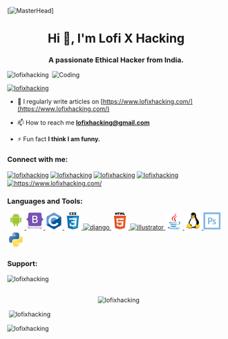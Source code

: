 [![MasterHead](https://img.freepik.com/premium-vector/hacker-vector-trendy-banner_36298-492.jpg?w=996)]
<h1 align="center">Hi 👋, I'm Lofi X Hacking</h1>
<h3 align="center">A passionate Ethical Hacker from India.</h3>
<img align="right" alt="Coding" width="400" src="https://i.pinimg.com/originals/e4/26/70/e426702edf874b181aced1e2fa5c6cde.gif">


<p align="left"> <img src="https://komarev.com/ghpvc/?username=lofixhacking&label=Profile%20views&color=0e75b6&style=flat" alt="lofixhacking" /> </p>

<p align="left"> <a href="https://twitter.com/lofixhacking" target="blank"><img src="https://img.shields.io/twitter/follow/lofixhacking?logo=twitter&style=for-the-badge" alt="lofixhacking" /></a> </p>

- 📝 I regularly write articles on [https://www.lofixhacking.com/](https://www.lofixhacking.com/)

- 📫 How to reach me **lofixhacking@gmail.com**

- ⚡ Fun fact **I think I am funny.**


<h3 align="left">Connect with me:</h3>
<p align="left">
<a href="https://twitter.com/lofixhacking" target="blank"><img align="center" src="https://raw.githubusercontent.com/rahuldkjain/github-profile-readme-generator/master/src/images/icons/Social/twitter.svg" alt="lofixhacking" height="30" width="40" /></a>
<a href="https://linkedin.com/in/lofixhacking" target="blank"><img align="center" src="https://raw.githubusercontent.com/rahuldkjain/github-profile-readme-generator/master/src/images/icons/Social/linked-in-alt.svg" alt="lofixhacking" height="30" width="40" /></a>
<a href="https://instagram.com/lofixhacking" target="blank"><img align="center" src="https://raw.githubusercontent.com/rahuldkjain/github-profile-readme-generator/master/src/images/icons/Social/instagram.svg" alt="lofixhacking" height="30" width="40" /></a>
<a href="https://www.youtube.com/c/lofixhacking" target="blank"><img align="center" src="https://raw.githubusercontent.com/rahuldkjain/github-profile-readme-generator/master/src/images/icons/Social/youtube.svg" alt="lofixhacking" height="30" width="40" /></a>
<a href="/https://www.lofixhacking.com/" target="blank"><img align="center" src="https://raw.githubusercontent.com/rahuldkjain/github-profile-readme-generator/master/src/images/icons/Social/rss.svg" alt="https://www.lofixhacking.com/" height="30" width="40" /></a>
</p>

<h3 align="left">Languages and Tools:</h3>
<p align="left"> <a href="https://developer.android.com" target="_blank" rel="noreferrer"> <img src="https://raw.githubusercontent.com/devicons/devicon/master/icons/android/android-original-wordmark.svg" alt="android" width="40" height="40"/> </a> <a href="https://getbootstrap.com" target="_blank" rel="noreferrer"> <img src="https://raw.githubusercontent.com/devicons/devicon/master/icons/bootstrap/bootstrap-plain-wordmark.svg" alt="bootstrap" width="40" height="40"/> </a> <a href="https://www.cprogramming.com/" target="_blank" rel="noreferrer"> <img src="https://raw.githubusercontent.com/devicons/devicon/master/icons/c/c-original.svg" alt="c" width="40" height="40"/> </a> <a href="https://www.w3schools.com/css/" target="_blank" rel="noreferrer"> <img src="https://raw.githubusercontent.com/devicons/devicon/master/icons/css3/css3-original-wordmark.svg" alt="css3" width="40" height="40"/> </a> <a href="https://www.djangoproject.com/" target="_blank" rel="noreferrer"> <img src="https://cdn.worldvectorlogo.com/logos/django.svg" alt="django" width="40" height="40"/> </a> <a href="https://www.w3.org/html/" target="_blank" rel="noreferrer"> <img src="https://raw.githubusercontent.com/devicons/devicon/master/icons/html5/html5-original-wordmark.svg" alt="html5" width="40" height="40"/> </a> <a href="https://www.adobe.com/in/products/illustrator.html" target="_blank" rel="noreferrer"> <img src="https://www.vectorlogo.zone/logos/adobe_illustrator/adobe_illustrator-icon.svg" alt="illustrator" width="40" height="40"/> </a> <a href="https://www.java.com" target="_blank" rel="noreferrer"> <img src="https://raw.githubusercontent.com/devicons/devicon/master/icons/java/java-original.svg" alt="java" width="40" height="40"/> </a> <a href="https://www.linux.org/" target="_blank" rel="noreferrer"> <img src="https://raw.githubusercontent.com/devicons/devicon/master/icons/linux/linux-original.svg" alt="linux" width="40" height="40"/> </a> <a href="https://www.photoshop.com/en" target="_blank" rel="noreferrer"> <img src="https://raw.githubusercontent.com/devicons/devicon/master/icons/photoshop/photoshop-line.svg" alt="photoshop" width="40" height="40"/> </a> <a href="https://www.python.org" target="_blank" rel="noreferrer"> <img src="https://raw.githubusercontent.com/devicons/devicon/master/icons/python/python-original.svg" alt="python" width="40" height="40"/> </a> </p>

<h3 align="left">Support:</h3>
<p><a href="https://www.buymeacoffee.com/lofixhacking"> <img align="left" src="https://cdn.buymeacoffee.com/buttons/v2/default-yellow.png" height="50" width="210" alt="lofixhacking" /></a></p><br><br>

<p><img align="center" src="https://github-readme-stats.vercel.app/api/top-langs?username=lofixhacking&show_icons=true&locale=en&layout=compact" alt="lofixhacking" /></p>

<p>&nbsp;<img align="center" src="https://github-readme-stats.vercel.app/api?username=lofixhacking&show_icons=true&locale=en" alt="lofixhacking" /></p>

<p><img align="center" src="https://github-readme-streak-stats.herokuapp.com/?user=lofixhacking&" alt="lofixhacking" /></p>

